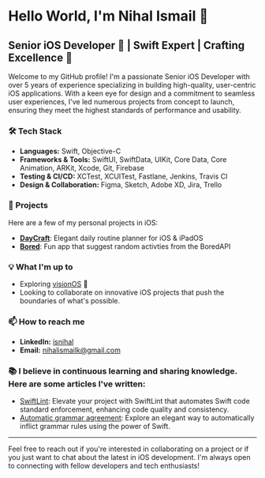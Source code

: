 # Hello World, I'm Nihal Ismail  👋

## Senior iOS Developer  | Swift Expert | Crafting Excellence 🚀

Welcome to my GitHub profile! I'm a passionate Senior iOS Developer with over 5 years of experience specializing in building high-quality, user-centric iOS applications. With a keen eye for design and a commitment to seamless user experiences, I've led numerous projects from concept to launch, ensuring they meet the highest standards of performance and usability.

### 🛠 Tech Stack

- **Languages:** Swift, Objective-C
- **Frameworks & Tools:** SwiftUI, SwiftData, UIKit, Core Data, Core Animation, ARKit, Xcode, Git, Firebase
- **Testing & CI/CD:** XCTest, XCUITest, Fastlane, Jenkins, Travis CI
- **Design & Collaboration:** Figma, Sketch, Adobe XD, Jira, Trello

### 🚀 Projects
Here are a few of my personal projects in iOS:

- [**DayCraft**](https://github.com/isnihal/DayCraft): Elegant daily routine planner for iOS & iPadOS
- [**Bored**](https://github.com/isnihal/Bored): Fun app that suggest random activties from the BoredAPI

<!--
Here are a few projects I'm particularly proud of:

- **[Project Name]**: A brief description of the project, highlighting key features and technologies used. [View Repo](#)
- **[Project Name]**: A brief description of the project, highlighting key features and technologies used. [View Repo](#)
- **[Project Name]**: A brief description of the project, highlighting key features and technologies used. [View Repo](#)
--->

### 💡 What I'm up to
<!--TODO: Add What I'm upto currently-->
<!--- Currently working on [Project Name/Type of Work], focusing on [specific goals or technologies].-->
- Exploring [visionOS](https://developer.apple.com/visionos/) 
- Looking to collaborate on innovative iOS projects that push the boundaries of what's possible.

### 📫 How to reach me

- **LinkedIn:** [isnihal](https://www.linkedin.com/in/isnihal/)
- **Email:** nihalismailk@gmail.com

### 📚 I believe in continuous learning and sharing knowledge. Here are some articles I've written:

- [SwiftLint](https://medium.com/@isnihal/simple-guide-to-adding-swiftlint-to-your-xcode-project-11d2ed20da26): Elevate your project with SwiftLint that automates Swift code standard enforcement, enhancing code quality and consistency.
- [Automatic grammar agreement](https://medium.com/@isnihal/simple-guide-to-automatic-grammar-agreement-in-swift-19f4f1122e1a): Explore an elegant way to automatically inflict grammar rules using the power of Swift.

---

Feel free to reach out if you're interested in collaborating on a project or if you just want to chat about the latest in iOS development. I'm always open to connecting with fellow developers and tech enthusiasts!

<!--
**isnihal/isnihal** is a ✨ _special_ ✨ repository because its `README.md` (this file) appears on your GitHub profile.

Here are some ideas to get you started:

- 🔭 I’m currently working on ...
- 🌱 I’m currently learning ...
- 👯 I’m looking to collaborate on ...
- 🤔 I’m looking for help with ...
- 💬 Ask me about ...
- 📫 How to reach me: ...
- 😄 Pronouns: ...
- ⚡ Fun fact: ...
-->
